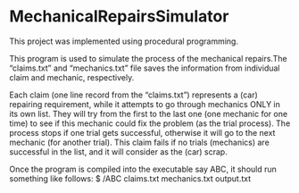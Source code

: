 # MechanicalRepairsSimulator

This project was implemented using procedural programming.

This program is used to simulate the process of the mechanical repairs.The “claims.txt” and “mechanics.txt” file saves the information from individual claim and mechanic, respectively.

Each claim (one line record from the “claims.txt”) represents a (car) repairing requirement, while it
attempts to go through mechanics ONLY in its own list. They will try from the first to the last one (one
mechanic for one time) to see if this mechanic could fix the problem (as the trial process). The process
stops if one trial gets successful, otherwise it will go to the next mechanic (for another trial). This claim
fails if no trials (mechanics) are successful in the list, and it will consider as the (car) scrap.


Once the program is compiled into the executable say ABC, it should run something like follows:
$ /ABC claims.txt mechanics.txt output.txt
